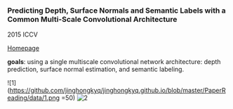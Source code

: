 ### Predicting Depth, Surface Normals and Semantic Labels with a Common Multi-Scale Convolutional Architecture
2015 ICCV

[Homepage](http://cs.nyu.edu/~deigen/dnl/)

**goals**: using a single multiscale convolutional network architecture: depth prediction, surface normal estimation, and semantic labeling.

![1](https://github.com/jinghongkyq/jinghongkyq.github.io/blob/master/PaperReading/data/1.png =50) ![2](https://github.com/jinghongkyq/jinghongkyq.github.io/blob/master/PaperReading/data/2.png)
